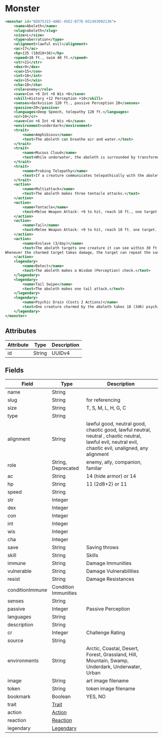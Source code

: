 # Monster

```xml
<monster id="6D875315-4ABC-45E2-B77E-031493092136">
    <name>Aboleth</name>
    <slug>aboleth</slug>
    <size>L</size>
    <type>aberration</type>
    <alignment>lawful evil</alignment>
    <ac>17</ac>
    <hp>135 (18d10+36)</hp>
    <speed>10 ft., swim 40 ft.</speed>
    <str>21</str>
    <dex>9</dex>
    <con>15</con>
    <int>18</int>
    <wis>15</wis>
    <cha>18</cha>
    <role>enemy</role>
    <save>Con +6 Int +8 Wis +6</save>
    <skill>History +12 Perception +10</skill>
    <senses>darkvision 120 ft., passive Perception 20</senses>
    <passive>20</passive>
    <languages>Deep Speech, telepathy 120 ft.</languages>
    <cr>10</cr>
    <save>Con +6 Int +8 Wis +6</save>
    <environment>underdark</environment>
    <trait>
        <name>Amphibious</name>
        <text>The aboleth can breathe air and water.</text>
    </trait>
    <trait>
        <name>Mucous Cloud</name>
        <text>While underwater, the aboleth is surrounded by transformative mucus. A creature that touches the aboleth or that hits it with a melee attack while within 5 ft. of it must make a DC 14 Constitution saving throw. On a failure, the creature is diseased for 1d4 hours. The diseased creature can breathe only underwater.</text>
    </trait>
    <trait>
        <name>Probing Telepathy</name>
        <text>If a creature communicates telepathically with the aboleth, the aboleth learns the creature&apos;s greatest desires if the aboleth can see the creature.</text>
    </trait>
    <action>
        <name>Multiattack</name>
        <text>The aboleth makes three tentacle attacks.</text>
    </action>
    <action>
        <name>Tentacle</name>
        <text>Melee Weapon Attack: +9 to hit, reach 10 ft., one target. Hit: 12 (2d6 + 5) bludgeoning damage. If the target is a creature, it must succeed on a DC 14 Constitution saving throw or become diseased. The disease has no effect for 1 minute and can be removed by any magic that cures disease. After 1 minute, the diseased creature&apos;s skin becomes translucent and slimy, the creature can&apos;t regain hit points unless it is underwater, and the disease can be removed only by heal or another disease-curing spell of 6th level or higher. When the creature is outside a body of water, it takes 6 (1d12) acid damage every 10 minutes unless moisture is applied to the skin before 10 minutes have passed.</text>
    </action>
    <action>
        <name>Tail</name>
        <text>Melee Weapon Attack: +9 to hit, reach 10 ft. one target. Hit: 15 (3d6 + 5) bludgeoning damage.</text>
    </action>
    <action>
        <name>Enslave (3/day)</name>
        <text>The aboleth targets one creature it can see within 30 ft. of it. The target must succeed on a DC 14 Wisdom saving throw or be magically charmed by the aboleth until the aboleth dies or until it is on a different plane of existence from the target. The charmed target is under the aboleth&apos;s control and can&apos;t take reactions, and the aboleth and the target can communicate telepathically with each other over any distance.
Whenever the charmed target takes damage, the target can repeat the saving throw. On a success, the effect ends. No more than once every 24 hours, the target can also repeat the saving throw when it is at least 1 mile away from the aboleth.</text>
    </action>
    <legendary>
        <name>Detect</name>
        <text>The aboleth makes a Wisdom (Perception) check.</text>
    </legendary>
    <legendary>
        <name>Tail Swipe</name>
        <text>The aboleth makes one tail attack.</text>
    </legendary>
    <legendary>
        <name>Psychic Drain (Costs 2 Actions)</name>
        <text>One creature charmed by the aboleth takes 10 (3d6) psychic damage, and the aboleth regains hit points equal to the damage the creature takes.</text>
    </legendary>
</monster>
```

## Attributes

| Attribute | Type | Description |
| --------- | ---- | ----------- |
| id  | String  | UUIDv4 |

## Fields

| Field  | Type | Description |
| ------ | ---- | ----------- |
| name  | String | |
| slug  | String | for referencing |
| size  | String | T, S, M, L, H, G, C |
| type  | String |  |
| alignment  | String | lawful good, neutral good, chaotic good, lawful neutral, neutral , chaotic neutral, lawful evil, neutral evil, chaotic evil, unaligned, any alignment |
| role  | String, Deprecated | enemy, ally, companion, familar |
| ac | String | 14 (hide armor) or 14 |
| hp | String | 11 (2d8+2) or 11 |
| speed | String |  |
| str | Integer |  |
| dex | Integer |  |
| con | Integer |  |
| int | Integer |  |
| wis | Integer |  |
| cha | Integer |  |
| save | String | Saving throws |
| skill | String | Skills |
| immune | String | Damage Immunities |
| vulnerable | String | Damage Vulnerabilities  |
| resist | String | Damage Resistances |
| conditionImmune | Condition Immunities |  |
| senses | String |  |
| passive | Integer | Passive Perception |
| languages | String |  |
| description | String |  |
| cr | Integer | Challenge Rating |
| source | String |  |
| environments | String | Arctic, Coastal, Desert, Forest, Grassland, Hill, Mountain, Swamp, Underdark, Underwater, Urban |
| image | String | art image filename |
| token | String | token image filename |
| bookmark | Boolean | YES, NO |
| trait | [Trait](custom.md) |  |
| action | [Action](custom.md) |  |
| reaction | [Reaction](custom.md) |  |
| legendary | [Legendary](custom.md) |  |
